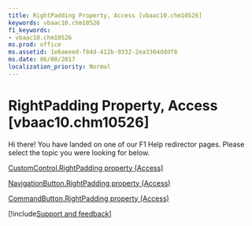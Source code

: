 ```yaml
---
title: RightPadding Property, Access [vbaac10.chm10526]
keywords: vbaac10.chm10526
f1_keywords:
- vbaac10.chm10526
ms.prod: office
ms.assetid: 1e6aeeed-f84d-412b-9332-2ea3304dddf8
ms.date: 06/08/2017
localization_priority: Normal
---
```



# RightPadding Property, Access [vbaac10.chm10526]

Hi there! You have landed on one of our F1 Help redirector pages. Please select the topic you were looking for below.

[CustomControl.RightPadding property (Access)](https://msdn.microsoft.com/library/eaa9ae99-22f9-f237-da25-9515d3b8d8a6%28Office.15%29.aspx)

[NavigationButton.RightPadding property (Access)](https://msdn.microsoft.com/library/16a951da-7b28-7013-9183-b79d903dbad5%28Office.15%29.aspx)

[CommandButton.RightPadding property (Access)](https://msdn.microsoft.com/library/f5a02077-2598-3b5c-58c9-fa77d5947cff%28Office.15%29.aspx)

[!include[Support and feedback](~/includes/feedback-boilerplate.md)]